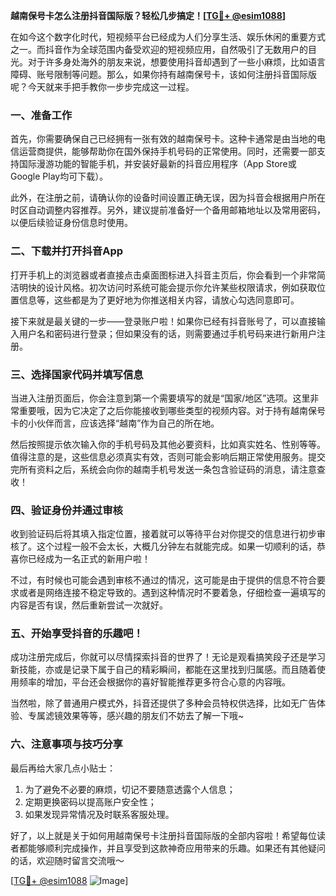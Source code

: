 **越南保号卡怎么注册抖音国际版？轻松几步搞定！[[TG💪+ @esim1088](https://t.me/s/esim1088)]**

在如今这个数字化时代，短视频平台已经成为人们分享生活、娱乐休闲的重要方式之一。而抖音作为全球范围内备受欢迎的短视频应用，自然吸引了无数用户的目光。对于许多身处海外的朋友来说，想要使用抖音却遇到了一些小麻烦，比如语言障碍、账号限制等问题。那么，如果你持有越南保号卡，该如何注册抖音国际版呢？今天就来手把手教你一步步完成这一过程。

### 一、准备工作

首先，你需要确保自己已经拥有一张有效的越南保号卡。这种卡通常是由当地的电信运营商提供，能够帮助你在国外保持手机号码的正常使用。同时，还需要一部支持国际漫游功能的智能手机，并安装好最新的抖音应用程序（App Store或Google Play均可下载）。

此外，在注册之前，请确认你的设备时间设置正确无误，因为抖音会根据用户所在时区自动调整内容推荐。另外，建议提前准备好一个备用邮箱地址以及常用密码，以便后续验证身份信息时使用。

### 二、下载并打开抖音App

打开手机上的浏览器或者直接点击桌面图标进入抖音主页后，你会看到一个非常简洁明快的设计风格。初次访问时系统可能会提示你允许某些权限请求，例如获取位置信息等，这些都是为了更好地为你推送相关内容，请放心勾选同意即可。

接下来就是最关键的一步——登录账户啦！如果你已经有抖音账号了，可以直接输入用户名和密码进行登录；但如果没有的话，则需要通过手机号码来进行新用户注册。

### 三、选择国家代码并填写信息

当进入注册页面后，你会注意到第一个需要填写的就是“国家/地区”选项。这里非常重要哦，因为它决定了之后你能接收到哪些类型的视频内容。对于持有越南保号卡的小伙伴而言，应该选择“越南”作为自己的所在地。

然后按照提示依次输入你的手机号码及其他必要资料，比如真实姓名、性别等等。值得注意的是，这些信息必须真实有效，否则可能会影响后期正常使用服务。提交完所有资料之后，系统会向你的越南手机号发送一条包含验证码的消息，请注意查收！

### 四、验证身份并通过审核

收到验证码后将其填入指定位置，接着就可以等待平台对你提交的信息进行初步审核了。这个过程一般不会太长，大概几分钟左右就能完成。如果一切顺利的话，恭喜你已经成为一名正式的新用户啦！

不过，有时候也可能会遇到审核不通过的情况，这可能是由于提供的信息不符合要求或者是网络连接不稳定导致的。遇到这种情况时不要着急，仔细检查一遍填写的内容是否有误，然后重新尝试一次就好。

### 五、开始享受抖音的乐趣吧！

成功注册完成后，你就可以尽情探索抖音的世界了！无论是观看搞笑段子还是学习新技能，亦或是记录下属于自己的精彩瞬间，都能在这里找到归属感。而且随着使用频率的增加，平台还会根据你的喜好智能推荐更多符合心意的内容哦。

当然啦，除了普通用户模式外，抖音还提供了多种会员特权供选择，比如无广告体验、专属滤镜效果等等，感兴趣的朋友们不妨去了解一下哦~

### 六、注意事项与技巧分享

最后再给大家几点小贴士：
1. 为了避免不必要的麻烦，切记不要随意透露个人信息；
2. 定期更换密码以提高账户安全性；
3. 如果发现异常情况及时联系客服处理。

好了，以上就是关于如何用越南保号卡注册抖音国际版的全部内容啦！希望每位读者都能够顺利完成操作，并且享受到这款神奇应用带来的乐趣。如果还有其他疑问的话，欢迎随时留言交流哦～

[[TG💪+ @esim1088](https://t.me/s/esim1088) ![Image](https://i.postimg.cc/4NQfJmqS/Snipaste-2025-05-13-00-14-12.png)]